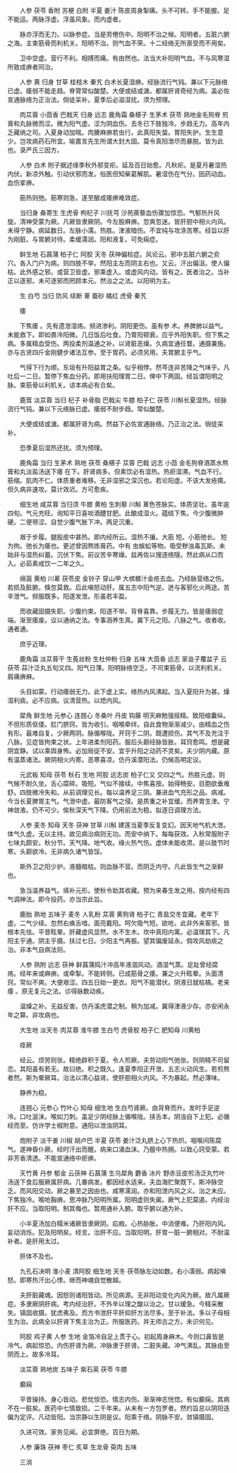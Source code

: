 <!-- { "loadSidebar": true } -->
　　人参 茯苓 香附 苏梗 白附 半夏 姜汁 陈皮周身掣痛。头不可转。手不能握。足不能运。两脉浮虚。浮虽风象。而内虚者。

　　脉亦浮而无力。以脉参症。当是劳倦伤中。阳明不治之候。阳明者。五脏六腑之海。主束筋骨而利机关。阳明不治。则气血不荣。十二经络无所禀受而不用矣。

　　卫中空虚。营行不利。相搏而痛。有由然也。法当大补阳明气血。不与风寒湿所致成痹者同治。

　　人参 黄 归身 甘草 桂枝木 秦艽 白术长夏湿痹。经脉流行气钝。兼以下元脉络已虚。痿弱不能走趋。脊膂常似酸楚。大便或结或溏。都属肝肾奇经为病。盖必佐宣通脉络为正治法。倘徒呆补。夏季后必滋湿扰。须为预理。

　　肉苁蓉 小茴香 巴戟天 归身 远志 鹿角霜 桑椹子 生茅术 茯苓 熟地金毛狗脊 煎膏和丸脉微而涩。微为阳气虚。涩为阴血伤。去冬已下肢独冷。步趋无力。高年内乏藏纳之司。入夏身动加喘。肉腠麻痹若虫行。此真阳失蛰。胃阳失护。生生意少。岂攻病药石所宜。喻嘉言先生所谓大封大固。莫令真阳泄尽而暴脱。皆为此也。录严氏三因方。

　　人参 白术 附子据述缘季秋外邪变疟。延及百日始愈。凡秋疟。是夏月暑湿热内伏。新凉外触。引动伏邪而发。俗医但知柴葛解肌。暑湿伤在气分。因药动血。血伤挛痹。

　　筋热则弛。筋寒则急。遂至酿成痿痹难效症。

　　当归身 桑寄生 生虎骨 枸杞子 川抚芎 沙苑蒺藜血伤骤加惊恐。气郁热升风旋。清神受蒙为厥。凡厥皆隶厥阴。今左股麻痹。忽爽忽迷。皆肝胆中相火内风。未得宁静。病延数日。左脉小濡。热胜。津液暗伤。不宜纯与攻涤苦寒。经旨以肝为刚脏。与胃腑对待。柔缓濡润。阳和液复。可免痫症。

　　鲜生地 石菖蒲 柏子仁 阿胶 天冬 茯神偏枯症。风论云。邪中五脏六腑之俞穴。各入门户为病。则四肢不举。然阳主左而阴主右也。又云。汗出偏沮。使人偏枯。此外感之邪。或营卫皆虚。邪乘虚入。或虚风内动。皆有之。医者治之。当补正以逐邪。未可逐邪而罔顾本元。然治之之法。以阳明为主。

　　生 白芍 当归 防风 续断 萆 蚕砂 橘红 虎骨 秦艽

　　痿

　　下焦痿 。先有遗泄湿疡。频进渗利。阴阳更伤。虽有参 术。养脾肺以益气。未能救下。即如畏冷阳微。几日饭后吐食。乃胃阳顿衰。应乎外阳失职。但下焦之病。多属精血受伤。两投柔剂温通之补。以肾脏恶燥。久病宜通任瞀。通摄兼施。亦与古贤四斤金刚健步诸法互参。至于胃药。必须另用。夫胃腑主乎气。

　　气得下行为顺。东垣有升阳益胃之条。似乎相悖。然芩连非苦降之气味乎。凡吐后一二日。暂停下焦血分药。即用扶阳理胃二日。俾中下两固。经旨谓阳明之脉。束筋骨以利机关。谅本病必有合矣。

　　鹿茸 淡苁蓉 当归 杞子 补骨脂 巴戟尖 牛膝 柏子仁 茯苓 川斛长夏湿热。经脉流行气钝。兼以下元络脉已虚。痿弱不耐步趋。常似酸楚。

　　大便或结或溏。都属肝肾为病。然益下必佐宣通脉络。乃正治之法。徜徒呆补。

　　恐季夏后湿热还扰。须为预理。

　　鹿角霜 当归 生茅术 熟地 茯苓 桑椹子 苁蓉 巴戟 远志 小茴 金毛狗脊酒蒸水熬膏和丸淡盐汤送下痿 在下。肝肾病多。但素饮必有湿热。热瘀湿滞。气血不行。筋缩。肌肉不仁。体质重者难移。无非湿邪之深沉也。若论阳虚。不该大发疮痍。但久病非速攻。莫计效迟。方可愈疾。

　　细生地 咸苁蓉 当归须 牛膝 黄柏 生刺藜 川斛 萆色苍脉实。体质坚壮。虽年逾四旬。气元充旺。询知平日喜啖酒醴甘肥。此酿成湿火。蕴结下焦。今少腹微肿硬。二便带涩。自觉少腹气胀下冲。两足沉重。

　　艰于步履。腿股皮中甚热。即内经所云。湿热不攘。大筋 短。小筋弛长。 短为拘。弛长为痿也。更述曾因熬炼膏药。中有 虫蜈蚣等物。吸受秽浊毒瓦斯。未始非与湿热纠蓄。沉伏下焦。前议苦辛寒燥。兹再佐以搜逐络隧。然此病从口而入。必茹素戒饮一二年之久。

　　绵茵 黄柏 川萆 茯苓皮 金铃子 穿山甲 大槟榔汁金疮去血。乃经脉营络之伤。若损及脏腑。倏忽莫救。后此嗔怒动肝。属五志中阳气逆。迸与客邪化火两途。苦辛泄气。频服既多。阳遂发泄。形虽若丰盈。

　　而收藏固摄失职。少腹约束。阳道不举。背脊喜靠。步履无力。皆是痿弱症端。渐至痿废。议以通纳之法。专事涵养生真。冀下元之阳。八脉之气。收者收。通者通。

　　庶乎近理。

　　鹿角霜 淡苁蓉干 生菟丝粉 生杜仲粉 归身 五味 大茴香 远志 家韭子覆盆子 云茯苓 蒜汁泛丸五旬又四。阳气日薄。阳明脉络空乏。不司束筋骨。以流利机关。肩痛痹麻。

　　头目如蒙。行动痿弱无力。此下虚上实。络热内风沸起。当入夏阳升为甚。燥湿利痰。必不应病。议清营热。以熄内风。

　　犀角 鲜生地 元参心 连翘心 冬桑叶 丹皮 钩藤 明天麻勉强摇精。致阳缩囊纵。不但形质伛偻。肛门脐窍。皆为收引。咽喉牵绊。自此食物渐渐减少。由精血之伤有形。最难自复。少厥两阴。脉循喉咙。开窍于二阴。既遭损伤。其气不及充注于八脉。见症皆拘束之状。上年进柔剂阳药。服后头巅经脉皆胀。耳窍愈鸣。想是藏阴宜静。试以乘舆身怖。必加局促不安。宜乎升阳之动药不灵矣。夫少阴内藏。原有温蒸诸法。厥阴相火内寄。恶寒喜凉。仿丹溪潜阳法。仍候高明定议。

　　元武板 知母 茯苓 秋石 生地 阿胶 远志炭 柏子仁又 交四之气。热胜元虚。则气候不耐久坐。舌心腐碎。吸短。气似不接续。中焦喜按。始得畅安。目胞欲垂难舒。四肢微冷失和。从前调理见长。每以温养足三阴。兼进血气充形之品。病减。今当长夏脾胃主气。气泄中虚。最防客气之侵。是质重之补宜缓。而养胃生津。宁神敛液。仍不可少。俟秋深天气下降。仍用前法为稳。拟逐日调理方法。

　　人参 麦冬 知母 天冬 茯神 甘草 川斛 建莲当夏季反复变幻。因天地气机大泄。体气久虚。无以主持。故见病治病则无功。而安中纳下。每每获效。入秋常服附子七味丸颇安。秋分节。天气降。地气收。缘火热气伤。虚体未能收肃。是以肢节时寒。头巅欲冷。无非病久诸气皆馁。

　　斯外卫之阳少护。液髓暗枯。则血脉不营。而阴乏内守。凡此皆生气之渐鲜也。

　　急当温养益气。填补元形。使秋令助其收藏。预为来春生发之用。按内经有四气调神法。即今投药。亦当宗此旨。

　　鹿胎 熟地 五味子 麦冬 人乳粉 苁蓉 黄狗肾 柏子仁 青盐交冬宜藏。老年下虚。二气少续。忽然右痪舌喑。面亮戴阳。呵欠吸气短。欲呛。此非外来客邪。皆根本先怯。平昔眩晕。肝藏虚风显然。水不生木。坎中真阳内寓。必温理其下。凡阳主乎通。阴主乎摄。扶过七日。少阳主气再振。望其偏废延永。倘攻风劫痰之治。非本气自病法则。

　　人参 熟附 远志 茯神 鲜菖蒲捣汁冲高年液涸风动。酒湿气蒸。足趾曾经腐疡。经年来或麻痹。或牵掣。不能转侧。已成筋骨之痿。兼之火升眩晕。头面清窍。常似不爽。大便艰涩。四五日始一更衣。阳气不能潜伏。阴液日就枯槁。老来痿 。原无复元之法。诊得脉数动疾。

　　温燥之补。无益反害。仿丹溪虎潜之制。稍为加减。冀得津液少存。亦安闲永年之算。非攻病也。

　　大生地 淡天冬 肉苁蓉 淮牛膝 生白芍 虎骨胶 柏子仁 肥知母 川黄柏

　　痉厥

　　经云。烦劳则张。精绝辟积于夏。令人煎厥。夫劳动阳气弛张。则阴精不司留恋。其阳虽有若无。故曰绝。积之既久。逢夏季阳正开泄。五志火动风生。若煎熬者然。斯为晕厥耳。治法以清心益肾。使肝胆相火内风。不为暴起。然必薄味。

　　静养为稳。

　　连翘心 元参心 竹叶心 知母 细生地 生白芍肾厥。由背脊而升。发时手足逆冷。口吐涎沫。喉如刀刺。盖足少阴经脉上循喉咙。挟舌本。阴浊自下上犯。必循经而至。仿许学士椒附意。通阳以泄浊阴耳。

　　炮附子 淡干姜 川椒 胡卢巴 半夏 茯苓 姜汁泛丸脐上心下热炽。咽喉间陈腐气。遂神昏仆厥。经时汗出而醒。病来口涌血沫。乃膻中热拥。以致心窍受蒙。若非芳香清透。不能宣通络中瘀痹。

　　天竹黄 丹参 郁金 云茯神 石菖蒲 生乌犀角 麝香 冰片 野赤豆皮煎汤泛丸竹叶汤送下食后服厥属肝病。几番病发。都因经水适来。夫血海贮聚既下。斯冲脉空乏。而风阳交动。厥之暴至之因由也。咸寒濡润。亦和阳泄内风之义。治之未应。下焦独冷。喉呛胸痹。思冲脉乃阳明所属。阳明虚则失阖。厥气上犯莫遏。内经治肝不应。当取阳明。制其侮也。暂用通补入腑。取乎腑以通为补。

　　小半夏汤加白糯米诸厥皆隶厥阴。疝瘕。心热胁胀。中消便难。乃肝阳内风。妄动消烁。犯及阳明矣。经言。治肝不应。当取阳明。肝胃一脏一腑相对。不耐温补者。是肝用太过。

　　肝体不及也。

　　九孔石决明 淮小麦 清阿胶 细生地 天冬 茯苓脉左动如数。右小濡弱。病起嗔怒。即寒热汗出心悸。继而神魂自觉散越。

　　夫肝脏藏魂。因怒则诸阳皆动。所见病源。无非阳动变化内风为厥。故凡属厥症。多隶厥阴肝病。考内经治肝。不外辛以理之酸以治之。甘以缓急。今精采散失。镇固收摄。犹虑弗及。而方书泄肝平肝抑肝方法尽多。至于补法。多以子母相生为治。此病全以肝肾下焦主治为正。所服医药。并无师古之方。未识何见。

　　阿胶 鸡子黄 人参 生地 金箔冷自足上贯于心。初起周身麻木。今则口鼻皆是冷气。病起惊恐。内伤肝肾为厥。冲脉隶于肝肾。二脏失藏。冲气沸乱。其脉由至阴而上。故多冷耳。

　　淡苁蓉 熟地炭 五味子 紫石英 茯苓 牛膝

　　癫痫

　　平昔操持。身心皆动。悲忧惊恐。情志内伤。渐渐神志恍惚。有似癫痫。其病不在一脏矣。医药中七情致损。二千年来。从未有一方包罗者。然约旨总以阴阳迭偏为定评。凡动皆阳。当宗静以生阴是议。阳乘于络。阴脉不安。敛镇摄固。

　　久进可效。家务见闻。必宜屏绝。百日为期。

　　人参 廉珠 茯神 枣仁 炙草 生龙骨 萸肉 五味

　　三消

